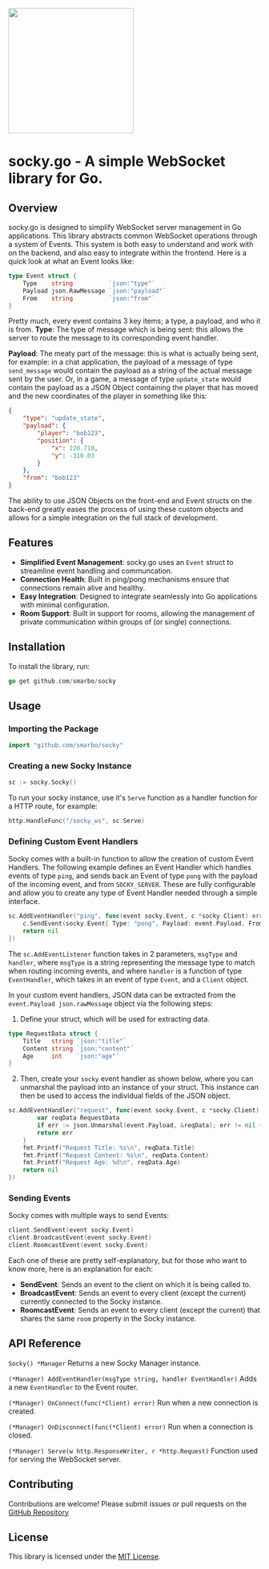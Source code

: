 
[<img src="https://github.com/user-attachments/assets/e273ed0c-240b-4498-ac75-edbaaac734c4" width="250"/>](https://github.com/user-attachments/assets/e273ed0c-240b-4498-ac75-edbaaac734c4)
# socky.go - A simple WebSocket library for Go.
## Overview
socky.go is designed to simplify WebSocket server management in Go applications. This library abstracts common WebSocket operations through a system of Events. This system is both easy to understand and work with on the backend, and also easy to integrate within the frontend. Here is a quick look at what an Event looks like:
```go
type Event struct {
	Type    string          `json:"type"`
	Payload json.RawMessage `json:"payload"`
	From    string          `json:"from"`
}
```
Pretty much, every event contains 3 key items; a type, a payload, and who it is from.
**Type**: The type of message which is being sent: this allows the server to route the message to its corresponding event handler.

**Payload**: The meaty part of the message: this is what is actually being sent, for example: in a chat application, the payload of a message of type ```send_message``` would contain the payload as a string of the actual message sent by the user. Or, in a game, a message of type ```update_state``` would contain the payload as a JSON Object containing the player that has moved and the new coordinates of the player in something like this:
```json
{
	"type": "update_state",
	"payload": {
		"player": "bob123",
		"position": {
			"x": 220.710,
			"y": -310.03
		}
	},
	"from": "bob123"
}
```
The ability to use JSON Objects on the front-end and Event structs on the back-end greatly eases the process of using these custom objects and allows for a simple integration on the full stack of development.

## Features
- **Simplified Event Management**: socky.go uses an `Event` struct to streamline event handling and communcation.
- **Connection Health**: Built in ping/pong mechanisms ensure that connections remain alive and healthy.
-  **Easy Integration**: Designed to integrate seamlessly into Go applications with minimal configuration. 
- **Room Support**: Built in support for rooms, allowing the management of private communication within groups of (or single) connections. 

## Installation
To install the library, run:
```go
go get github.com/smarbo/socky
```
## Usage
### Importing the Package
```go
import "github.com/smarbo/socky"
```
### Creating a new Socky Instance
```go
sc := socky.Socky()
```
To run your socky instance, use it's `Serve` function as a handler function for a HTTP route, for example:
```go
http.HandleFunc("/socky_ws", sc.Serve)
```
###  Defining Custom Event Handlers
Socky comes with a built-in function to allow the creation of custom Event Handlers.
The following example defines an Event Handler which handles events of type `ping`, and sends back an Event of type `pong` with the payload of the incoming event, and from `SOCKY_SERVER`. These are fully configurable and allow you to create any type of Event Handler needed through a simple interface.
```go
sc.AddEventHandler("ping", func(event socky.Event, c *socky.Client) error {
    c.SendEvent(socky.Event{ Type: "pong", Payload: event.Payload, From: "SOCKY_SERVER" });
    return nil
})
```
The `sc.AddEventListener` function takes in 2 parameters, `msgType` and `handler`, where `msgType` is a string representing the message type to match when routing incoming events, and where `handler` is a function of type `EventHandler`, which takes in an event of type `Event`, and a `Client` object.

In your custom event handlers, JSON data can be extracted from the `event.Payload json.rawMessage` object via the following steps:
1. Define your struct, which will be used for extracting data.
```go
type RequestData struct {
    Title   string `json:"title"`
    Content string `json:"content"`
    Age     int    `json:"age"`
}
```
2. Then, create your `socky` event handler as shown below, where you can unmarshal the payload into an instance of your struct. This instance can then be used to access the individual fields of the JSON object.
```go
sc.AddEventHandler("request", func(event socky.Event, c *socky.Client) error {
        var reqData RequestData
        if err := json.Unmarshal(event.Payload, &reqData); err != nil {
        return err
    }
    fmt.Printf("Request Title: %s\n", reqData.Title)
    fmt.Printf("Request Content: %s\n", reqData.Content)
    fmt.Printf("Request Age: %d\n", reqData.Age)
    return nil
})
```

### Sending Events
Socky comes with multiple ways to send Events:
```go
client.SendEvent(event socky.Event)
client.BroadcastEvent(event socky.Event)
client.RoomcastEvent(event socky.Event)
```
Each one of these are pretty self-explanatory, but for those who want to know more, here is an explanation for each:
- **SendEvent**: Sends an event to the client on which it is being called to.
- **BroadcastEvent**: Sends an event to every client (except the current) currently connected to the Socky instance.
- **RoomcastEvent**: Sends an event to every client (except the current) that shares the same `room` property in the Socky instance.

## API Reference
`Socky() *Manager`
Returns a new Socky Manager instance.

`(*Manager) AddEventHandler(msgType string, handler EventHandler)`
Adds a new `EventHandler` to the Event router.

`(*Manager) OnConnect(func(*Client) error)`
Run when a new connection is created.

`(*Manager) OnDisconnect(func(*Client) error)`
Run when a connection is closed.

`(*Manager) Serve(w http.ResponseWriter, r *http.Request)`
Function used for serving the WebSocket server.

## Contributing
Contributions are welcome! Please submit issues or pull requests on the [GitHub Repository](https://github.com/smarbo/socky)
## License
This library is licensed under the [MIT License](https://opensource.org/license/mit).
